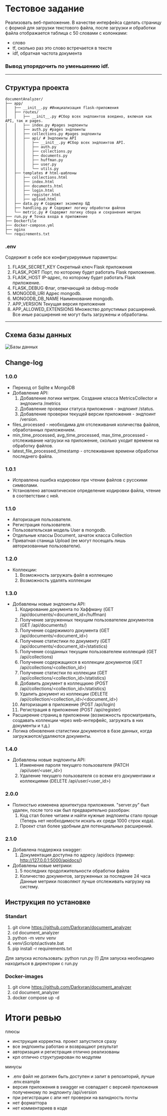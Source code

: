 # Тестовое задание

Реализовать веб-приложение. В качестве интерфейса сделать страницу с формой для загрузки текстового файла, после загрузки и обработки файла отображается таблица с 50 словами с колонками:
- слово
- tf, сколько раз это слово встречается в тексте
- idf, обратная частота документа
### Вывод упорядочить по уменьшению idf.
---
## Структура проекта
```
documentAnalyzer/
├── app/
│   ├── __init__.py #Инициализация flask-приложения
│   ├── routes/ 
│   │   ├── __init__.py #Сбор всех эндпоинтов воедино, включая как API, так и pages.
│   │   ├── index.py #pages эндпоинты
│   │   ├── auth.py #pages эндпоинты
│   │   ├── collections.py #pages эндпоинты
│   │   ├── api/ # Эндпоинты API
│   │   │   ├── __init__.py #Сбор всех эндпоинтов API.
│   │   │   ├── auth.py
│   │   │   ├── collections.py
│   │   │   ├── documents.py
│   │   │   ├── huffman.py
│   │   │   ├── user.py
│   │   │   └── utils.py
│   ├── templates # html-шаблоны
│   │   ├── collections.html
│   │   ├── index.html
│   │   ├── documents.html
│   │   ├── login.html
│   │   ├── register.html
│   │   ├── upload.html
│   ├── data.py # Содержит экземляр БД
│   ├── handling.py # Содержит логику обработки файлов
│   └── metric.py # Содержит логику сбора и сохранения метрик
├── run.py # Точка входа в приложение
├── Dockerfile
├── docker-compose.yml
├── nginx
└── requirements.txt
```
### .env
Содержит в себе все конфигурируемые параметры:
1. FLASK_SECRET_KEY
Секретный ключ Flask приложения
2. FLASK_PORT
Порт, по которому будет работать Flask приложение.
3. FLASK_HOST
IP-адрес, по которому будет работать Flask приложение.
4. FLASK_DEBUG
Флаг, отвечающий за debug-mode
5. MONGODB_URI
Адрес mongodb.
6. MONGODB_DB_NAME
Наименование mongodb.
7. APP_VERSION
Текущая версия приложения
8. APP_ALLOWED_EXTENSIONS
Множество допустимых расширений. Все иные расширения не могут быть загружены и обработаны.
---
## Схема базы данных
![Базы данных](https://github.com/Darkvran/documentAnalyzer/blob/main/data.png)
## Change-log
### 1.0.0
- Переход от Sqlite к MongoDB
- Добавление API:
  1. Добавление логики метрик. Создание класса MetricsCollector и эндпоинта /metrics
  2. Добавление проверки статуса приложения - эндпоинт /status.
  3. Добавление проверки текущей версии приложения - эндпоинт /version.
- files_processed - необходима для отслеживания количества файлов, обработанных приложением.
- min_time_processed, avg_time_processed, max_time_processed - отслеживание нагрузки на приложение, сколько уходит времени на обработку файлов.
- latest_file_processed_timestamp - отслеживание времени обработки последнего файла.
### 1.0.1
- Исправлена ошибка кодировки при чтении файлов с русскими символами.
- Установлено автоматическое определение кодировки файла, чтение в соответствии с ней.
### 1.1.0
- Авторизация пользователя.
- Регистрация пользователя.
- Пользовательская модель User в mongodb.
- Отдельные классы Document, зачаток класса Collection
- Приватная станица Upload (ее могут посещать лишь авторизованные пользователи).
### 1.2.0
- Коллекции:
  1. Возможность загружать файл в коллекцию
  2. Возможность удалять коллекции

### 1.3.0
- Добавлены новые эндпоинты API:
  1. Кодирование документа по Хаффману (GET /api/documents/<document_id>/huffman)
  2. Получение загруженных текущим пользователем документов (GET /api/documents/)
  3. Получение содержимого документа (GET /api/documents/<document_id>)
  4. Получение статистики по документу (GET /api/documents/<document_id>/statistics)
  5. Получение созданных текущим пользователем коллекций (GET /api/collections)
  6. Получение содержащихся в коллекции документов (GET /api/collections/<collection_id>)
  7. Получение статистки по коллекции (GET /api/collections/<collection_id>/statistics)
  8. Добавить документ в коллеццкию (POST /api/collections/<collection_id>/statistics)
  9. Удалить документ из коллекции (DELETE /api/collection/<collection_id>/<document_id>)
  10. Авторизация в приложение (POST /api/login)
  11. Регистрация в приложение (POST /api/register)
- Расширение страниц в приложении (возможность просматривать, создавать коллекции через web-интерфейс, загружать в них документы и т.д.)
- Логика обновления статистики документов в базе данных, когда загружаются/удаляются документы.

### 1.4.0
- Добавлены новые эндпоинты API:
  1. Изменение пароля текущего пользователя (PATCH /api/user/<user_id>)
  2. Удаление текущего пользователя со всеми его документами и коллекциями (DELETE /api/user/<user_id>)

### 2.0.0
- Полностью изменена архитектура приложения. "server.py" был удален, после того как был предварительно разобран:
  1. Код стал более читаем и найти нужные эндпоинты стало проще (Теперь нет необходимости искать их среди 1000 строк кода).
  2. Проект стал более удобным для потенциальных расширений.

### 2.1.0
- Добавлена поддержка swagger:
  1. Документация доступна по адресу /apidocs (пример: http://127.0.0.1:5000/apidocs/)
- Добавлены новые метрики:
  1. 5 последних продолжительности обработки файла
  2. Количество документов, загруженных за последние 24 часа
  Данные метрики позволяют лучше отслеживать нагрузку на систему.

## Инструкция по установке
### Standart 
1. git clone https://github.com/Darkvran/document_analyzer
2. cd document_analyzer
3. python -m venv venv
4. venv\Scripts\activate.bat
5. pip install -r requirements.txt

Для запуска использовать:
python run.py
(!) Для запуска необходимо находиться в директории с run.py

### Docker-images
1. git clone https://github.com/Darkvran/document_analyzer
2. cd document_analyzer
3. docker compose up -d


# Итоги ревью
плюсы
- инструкция корректна. проект запустился сразу
- все эндпоинты работаю и возвращают результат
- авторизация и регистрация отлично реализованы
- крл отлично структурирован по модулям

минусы
- .env файл не должен быть доступен и залит в репозиторий, лучше .env.example 
- версия приложения в swagger не совпадает с версией приложения полученному по эндпоинту /api/version
- при регистрации с апи нет проверки на валидность почты
- нет форматтора
- нет комментариев в коде